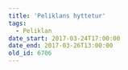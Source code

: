 ```yaml
---
title: 'Peliklans hyttetur'
tags:
  - Peliklan
date_start: 2017-03-24T17:00:00
date_end: 2017-03-26T13:00:00
old_id: 6706
---
```

